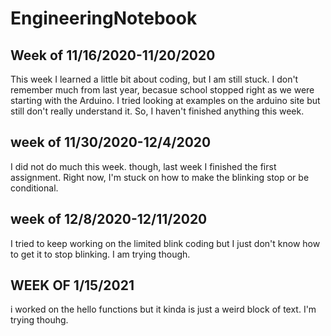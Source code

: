 # EngineeringNotebook
## Week of 11/16/2020-11/20/2020
This week I learned a little bit about coding, but I am still stuck. I don't remember much from last year, becasue school stopped right as we were starting with the Arduino. I tried looking at examples on the arduino site but still don't really understand it. So, I haven't finished anything this week. 

## week of 11/30/2020-12/4/2020
I did not do much this week.  though, last week I finished the first assignment. Right now, I'm stuck on how to make the blinking stop or be conditional. 

## week of 12/8/2020-12/11/2020
I tried to keep working on the limited blink coding but I just don't know how to get it to stop blinking. I am trying though. 

## WEEK OF 1/15/2021
i worked on the hello functions but it kinda is just a weird block of text. I'm trying thouhg.
